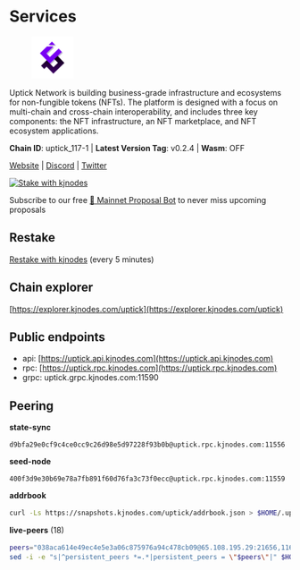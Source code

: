 # Services

<figure><img src="https://raw.githubusercontent.com/kj89/cosmos-images/main/logos/uptick.png" alt=""><figcaption></figcaption></figure>

Uptick Network is building business-grade infrastructure and  ecosystems for non-fungible tokens (NFTs). The platform is  designed with a focus on multi-chain and cross-chain interoperability,  and includes three key components: the NFT infrastructure, an NFT  marketplace, and NFT ecosystem applications.

**Chain ID**: uptick_117-1 | **Latest Version Tag**: v0.2.4 | **Wasm**: OFF

[Website](https://uptick.network) | [Discord](https://discord.gg/UzeHS7fu5H) | [Twitter](https://twitter.com/uptickproject)

[![Stake with kjnodes](https://i.ibb.co/cr44Q8j/button-stake-with-kjnodes.png)](https://restake.app/uptick/uptickvaloper1jqpaf0vgzlxvjx5meq8huweuv2nguqe20seefq)

Subscribe to our free [🤖 Mainnet Proposal Bot](https://t.me/kjnodes_proposal_bot) to never miss upcoming proposals

## Restake

[Restake with kjnodes](https://restake.app/uptick/uptickvaloper1jqpaf0vgzlxvjx5meq8huweuv2nguqe20seefq) (every 5 minutes)
## Chain explorer
[https://explorer.kjnodes.com/uptick](https://explorer.kjnodes.com/uptick)

## Public endpoints

* api: [https://uptick.api.kjnodes.com](https://uptick.api.kjnodes.com)
* rpc: [https://uptick.rpc.kjnodes.com](https://uptick.rpc.kjnodes.com)
* grpc: uptick.grpc.kjnodes.com:11590

## Peering

**state-sync**

```text
d9bfa29e0cf9c4ce0cc9c26d98e5d97228f93b0b@uptick.rpc.kjnodes.com:11556
```

**seed-node**

```text
400f3d9e30b69e78a7fb891f60d76fa3c73f0ecc@uptick.rpc.kjnodes.com:11559
```

**addrbook**
```bash
curl -Ls https://snapshots.kjnodes.com/uptick/addrbook.json > $HOME/.uptickd/config/addrbook.json
```

**live-peers** (18)
```bash
peers="038aca614e49ec4e5e3a06c875976a94c478cb09@65.108.195.29:21656,1160d5e94fbce4f8ccabb0203344c673f3af3fb6@141.94.139.233:27656,e8704845eaa0f3d39fcdc9c4065f3beb344384db@142.132.152.46:27656,e71bae28852a0b603f7360ec17fe91e7f065f324@142.132.253.112:35656,755c376ec8df0c6fce6d3e28f3d9054de4fe456f@81.30.157.35:17656,f05733da50967e3955e11665b1901d36291dfaee@65.108.195.30:21656,f9106c0608ff93da93188651ab4b57731b0155be@159.69.73.104:26656,024a9c6eb41193e7fc76544572c0a8370e80e953@65.109.92.240:3156,14ca9d73314dd519bc0b0be8511c88f85fe6873e@46.4.81.204:17656,f2710fe78495a0645b690dbf9296b5d62bc2a39f@148.113.6.229:20456,81ccbba5cba98cf89bcca74f271380b53afed4c4@154.26.130.207:27656,e88413ee7153be8a9053165a60ad55492a8e300a@65.109.94.250:29656,bb6aaef7667af68862ee582085c2e9dd2b568d86@54.254.135.200:26656,0720f8f6cd1f1bf1c9549cdb10b920a1583d7675@182.253.224.66:10656,80b3a64bf50e54178489f15ab96574d53fd83d95@161.97.145.13:15656,9a4ad031b93aacb3e1d08c7c258400ab1086c80b@65.109.58.237:20046,78017b785ef1f781a1f4090f9ecf4adb2b476ab9@217.197.117.53:36656,d9bfa29e0cf9c4ce0cc9c26d98e5d97228f93b0b@65.109.88.38:11556"
sed -i -e "s|^persistent_peers *=.*|persistent_peers = \"$peers\"|" $HOME/.uptickd/config/config.toml
```
